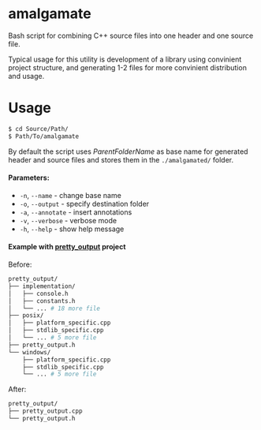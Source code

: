 # amalgamate

Bash script for combining C++ source files into one header and one source file.

Typical usage for this utility is development of a library using convinient project structure, and generating 1-2 files for more convinient distribution and usage.



# Usage

```bash
$ cd Source/Path/
$ Path/To/amalgamate
```

By default the script uses *ParentFolderName* as base name for generated header and source files and stores them in the `./amalgamated/` folder.


#### Parameters:

* `-n`, `--name` - change base name
* `-o`, `--output` - specify destination folder
* `-a`, `--annotate` - insert annotations
* `-v`, `--verbose` - verbose mode
* `-h`, `--help` - show help message


#### Example with [pretty_output](https://github.com/shrpnsld/pretty_output) project

Before:

```bash
pretty_output/
├── implementation/
│   ├── console.h
│   ├── constants.h
│   └── ... # 18 more file
├── posix/
│   ├── platform_specific.cpp
│   ├── stdlib_specific.cpp
│   └── ... # 5 more file
├── pretty_output.h
└── windows/
    ├── platform_specific.cpp
    ├── stdlib_specific.cpp
    └── ... # 5 more file
```


After:

```bash
pretty_output/
├── pretty_output.cpp
└── pretty_output.h
```
